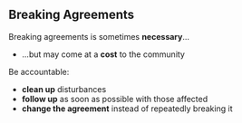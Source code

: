 ## Breaking Agreements


Breaking agreements is sometimes **necessary**...
-   ...but may come at a **cost** to the community

Be accountable:

-   **clean up** disturbances
-   **follow up** as soon as possible with those affected
-   **change the agreement** instead of repeatedly breaking it
